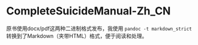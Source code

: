 # CompleteSuicideManual-Zh_CN

原书使用docx/pdf这两种二进制格式发布，我使用 `pandoc -t markdown_strict ` 转换到了Markdown（夹带HTML）格式，便于阅读和处理。
